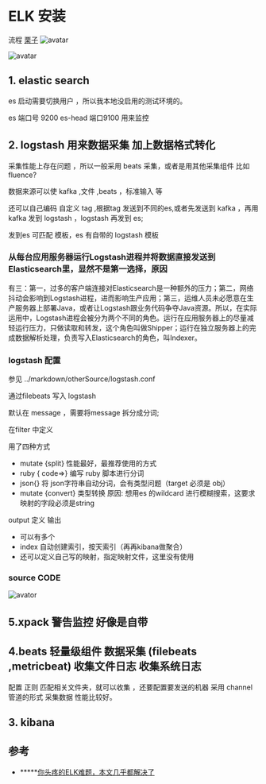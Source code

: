 # ELK 安装 
流程  [栗子](https://blog.csdn.net/weixin_38098312/article/details/80181415)
![avatar](https://operimgci.zhidaohulian.com/test/image/2019-08-29/531be1f901294a979b9d0c4811761a0b.png)

![avatar](https://img2018.cnblogs.com/blog/130857/201812/130857-20181203122611122-2121636116.png)


## 1. elastic search
es 启动需要切换用户 ，所以我本地没启用的测试环境的。

es  端口号 9200 
es-head 端口9100 用来监控
## 2. logstash   用来数据采集 加上数据格式转化

 采集性能上存在问题 ，所以一般采用 beats 采集，或者是用其他采集组件 比如 fluence?

 数据来源可以使 kafka ,文件 ,beats ，标准输入 等

 还可以自己编码 自定义 tag ,根据tag 发送到不同的es,或者先发送到 kafka ，再用kafka 发到 logstash ，logstash 再发到 es;

 发到es 可匹配 模板，es 有自带的 logstash 模板

 ### 从每台应用服务器运行Logstash进程并将数据直接发送到Elasticsearch里，显然不是第一选择，原因

 有三：第一，过多的客户端连接对Elasticsearch是一种额外的压力；第二，网络抖动会影响到Logstash进程，进而影响生产应用；第三，运维人员未必愿意在生产服务器上部署Java，或者让Logstash跟业务代码争夺Java资源。所以，在实际运用中，Logstash进程会被分为两个不同的角色。运行在应用服务器上的尽量减轻运行压力，只做读取和转发，这个角色叫做Shipper；运行在独立服务器上的完成数据解析处理，负责写入Elasticsearch的角色，叫Indexer。

### logstash 配置
参见  ../markdown/otherSource/logstash.conf

通过filebeats 写入 logstash

默认在 message ，需要将message 拆分成分词;

在filter 中定义

用了四种方式 

* mutate {split}  性能最好，最推荐使用的方式
* ruby { code=>}   编写 ruby 脚本进行分词
* json{} 将 json字符串自动分词，会有类型问题（target 必须是 obj）
* mutate {convert} 类型转换  原因:  想用es 的wildcard 进行模糊搜索，这要求映射的字段必须是string



output 定义 输出 

* 可以有多个
* index 自动创建索引，按天索引（再再kibana做聚合）
* 还可以定义自己写的映射，指定映射文件，这里没有使用





### source CODE
![avator](../imgSource/logstashSourceCode.png)
## 5.xpack  警告监控  好像是自带


## 4.beats 轻量级组件 数据采集 (filebeats ,metricbeat) 收集文件日志 收集系统日志
 配置 正则 匹配相关文件夹，就可以收集 ，还要配置要发送的机器
 采用 channel 管道的形式 采集数据 性能比较好。

## 3. kibana

## 参考
* *****[你头疼的ELK难题，本文几乎都解决了](https://zhuanlan.zhihu.com/p/270174202)

